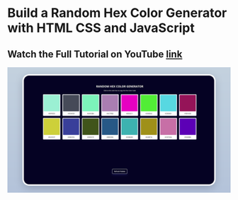 # Build a Random Hex Color Generator with HTML CSS and JavaScript

## Watch the Full Tutorial on YouTube [link](https://youtu.be/PaZmKDHkUkg)

![preview img](preview.png)
